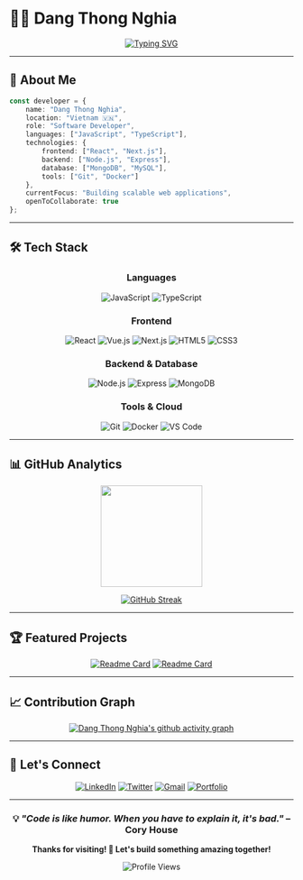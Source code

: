 # 👨‍💻 Dang Thong Nghia

<div align="center">
  
[![Typing SVG](https://readme-typing-svg.herokuapp.com?font=Fira+Code&pause=1000&color=2196F3&center=true&vCenter=true&width=435&lines=Software+Developer;Open+Source+Contributor;Always+Learning+New+Technologies)](https://git.io/typing-svg)

</div>

---

## 🎯 About Me

```typescript
const developer = {
    name: "Dang Thong Nghia",
    location: "Vietnam 🇻🇳",
    role: "Software Developer",
    languages: ["JavaScript", "TypeScript"],
    technologies: {
        frontend: ["React", "Next.js"],
        backend: ["Node.js", "Express"],
        database: ["MongoDB", "MySQL"],
        tools: ["Git", "Docker"]
    },
    currentFocus: "Building scalable web applications",
    openToCollaborate: true
};
```

---

## 🛠️ Tech Stack

<div align="center">

### Languages
![JavaScript](https://img.shields.io/badge/-JavaScript-F7DF1E?style=for-the-badge&logo=javascript&logoColor=black)
![TypeScript](https://img.shields.io/badge/-TypeScript-3178C6?style=for-the-badge&logo=typescript&logoColor=white)

### Frontend
![React](https://img.shields.io/badge/-React-61DAFB?style=for-the-badge&logo=react&logoColor=black)
![Vue.js](https://img.shields.io/badge/-Vue.js-4FC08D?style=for-the-badge&logo=vue.js&logoColor=white)
![Next.js](https://img.shields.io/badge/-Next.js-000000?style=for-the-badge&logo=next.js&logoColor=white)
![HTML5](https://img.shields.io/badge/-HTML5-E34F26?style=for-the-badge&logo=html5&logoColor=white)
![CSS3](https://img.shields.io/badge/-CSS3-1572B6?style=for-the-badge&logo=css3&logoColor=white)

### Backend & Database
![Node.js](https://img.shields.io/badge/-Node.js-339933?style=for-the-badge&logo=node.js&logoColor=white)
![Express](https://img.shields.io/badge/-Express-000000?style=for-the-badge&logo=express&logoColor=white)
![MongoDB](https://img.shields.io/badge/-MongoDB-47A248?style=for-the-badge&logo=mongodb&logoColor=white)

### Tools & Cloud
![Git](https://img.shields.io/badge/-Git-F05032?style=for-the-badge&logo=git&logoColor=white)
![Docker](https://img.shields.io/badge/-Docker-2496ED?style=for-the-badge&logo=docker&logoColor=white)
![VS Code](https://img.shields.io/badge/-VS%20Code-007ACC?style=for-the-badge&logo=visual-studio-code&logoColor=white)

</div>

---

## 📊 GitHub Analytics

<div align="center">
  

<img height="180em" src="https://github-readme-stats.vercel.app/api/top-langs/?username=dangthongnghia&layout=compact&langs_count=8&theme=tokyonight"/>

</div>

<div align="center">
  
[![GitHub Streak](https://streak-stats.demolab.com/?user=dangthongnghia&theme=tokyonight)](https://git.io/streak-stats)

</div>

---

## 🏆 Featured Projects

<div align="center">

[![Readme Card](https://github-readme-stats.vercel.app/api/pin/?username=dangthongnghia&repo=project1&theme=tokyonight)](https://github.com/dangthongnghia/project1)
[![Readme Card](https://github-readme-stats.vercel.app/api/pin/?username=dangthongnghia&repo=project2&theme=tokyonight)](https://github.com/dangthongnghia/project2)

</div>

---

## 📈 Contribution Graph

<div align="center">
  
[![Dang Thong Nghia's github activity graph](https://github-readme-activity-graph.vercel.app/graph?username=dangthongnghia&theme=tokyo-night)](https://github.com/ashutosh00710/github-readme-activity-graph)

</div>

---

## 🤝 Let's Connect

<div align="center">

[![LinkedIn](https://img.shields.io/badge/-LinkedIn-0077B5?style=for-the-badge&logo=linkedin&logoColor=white)](https://linkedin.com/in/dangthongnghia)
[![Twitter](https://img.shields.io/badge/-Twitter-1DA1F2?style=for-the-badge&logo=twitter&logoColor=white)](https://twitter.com/dangthongnghia)
[![Gmail](https://img.shields.io/badge/-Gmail-D14836?style=for-the-badge&logo=gmail&logoColor=white)](mailto:dangthongnghia@gmail.com)
[![Portfolio](https://img.shields.io/badge/-Portfolio-FF5722?style=for-the-badge&logo=todoist&logoColor=white)](https://dangthongnghia.dev)

</div>

---

<div align="center">
  
### 💡 *"Code is like humor. When you have to explain it, it's bad."* – Cory House

**Thanks for visiting! 🚀 Let's build something amazing together!**

![Profile Views](https://komarev.com/ghpvc/?username=dangthongnghia&color=blueviolet&style=for-the-badge)

</div>
